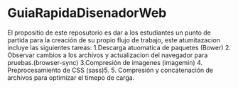 # GuiaRapidaDisenadorWeb

El propositio de este reposutorio es dar a los estudiantes un punto de partida para la creación de su propio  flujo de trabajo, este  atumitazacion incluye las siguientes  tareas:
1.Descarga atuomatica de paquetes (Bower)
2. Observar cambios a los archivos y actualizacion del navegador para pruebas.(browser-sync)
3.Compresión de imagenes (imagemin)
4. Preprocesamiento de CSS (sass)5.
5. Compresión y concatenación de archivos para optimizar el timepo de carga.
